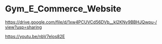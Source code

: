 # Gym_E_Commerce_Website
https://drive.google.com/file/d/1xw4PCUVCd56DVb__kl2KNy9BBHJQwpu-/view?usp=sharing

https://youtu.be/nbV7elos82E
